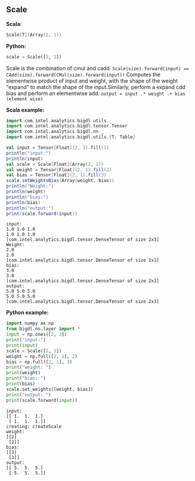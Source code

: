 ## Scale ##


**Scala:**

```scala
Scale[T](Array(2, 1))
```
**Python:**
```python
scale = Scale([2, 1])
```

Scale is the combination of cmul and cadd. `Scale(size).forward(input) == CAdd(size).forward(CMul(size).forward(input))`
Computes the elementwise product of input and weight, with the shape of the weight "expand" to
match the shape of the input.Similarly, perform a expand cdd bias and perform an elementwise add.
`output = input .* weight .+ bias (element wise)`


**Scala example:**
```scala
import com.intel.analytics.bigdl.utils._
import com.intel.analytics.bigdl.tensor.Tensor
import com.intel.analytics.bigdl.nn._
import com.intel.analytics.bigdl.utils.{T, Table}

val input = Tensor[Float](2, 3).fill(1)
println("input:")
println(input)
val scale = Scale[Float](Array(2, 1))
val weight = Tensor[Float](2, 1).fill(2)
val bias = Tensor[Float](2, 1).fill(3)
scale.setWeightsBias(Array(weight, bias))
println("Weight:")
println(weight)
println("bias:")
println(bias)
println("output:")
print(scale.forward(input))
```
```
input:
1.0	1.0	1.0	
1.0	1.0	1.0	
[com.intel.analytics.bigdl.tensor.DenseTensor of size 2x3]
Weight:
2.0	
2.0	
[com.intel.analytics.bigdl.tensor.DenseTensor of size 2x1]
bias:
3.0	
3.0	
[com.intel.analytics.bigdl.tensor.DenseTensor of size 2x1]
output:
5.0	5.0	5.0	
5.0	5.0	5.0	
[com.intel.analytics.bigdl.tensor.DenseTensor of size 2x3]
```

**Python example:**

``` python
import numpy as np
from bigdl.nn.layer import *
input = np.ones([2, 3])
print("input:")
print(input)
scale = Scale([2, 1])
weight = np.full([2, 1], 2)
bias = np.full([2, 1], 3)
print("weight: ")
print(weight)
print("bias: ")
print(bias)
scale.set_weights([weight, bias])
print("output: ")
print(scale.forward(input))

```
```
input:
[[ 1.  1.  1.]
 [ 1.  1.  1.]]
creating: createScale
weight: 
[[2]
 [2]]
bias: 
[[3]
 [3]]
output: 
[[ 5.  5.  5.]
 [ 5.  5.  5.]]
```

